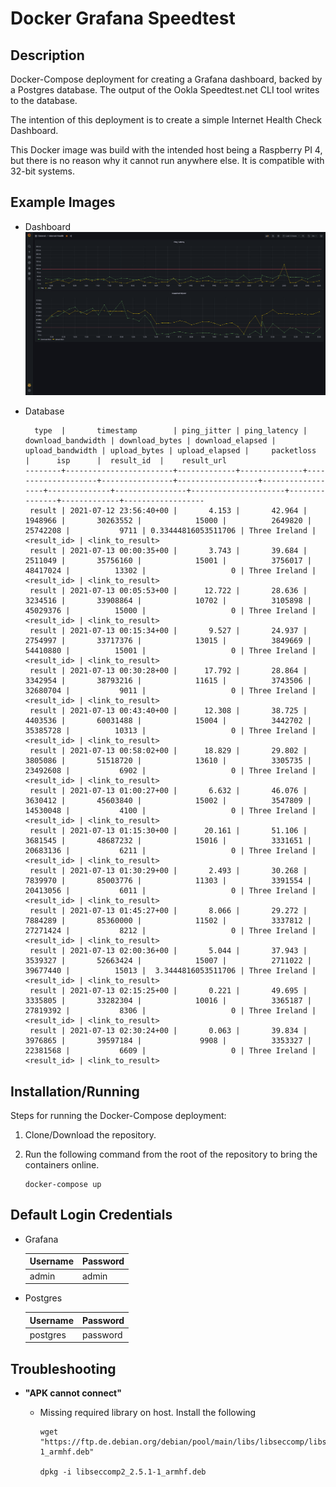 # Docker Grafana Speedtest

## Description

Docker-Compose deployment for creating a Grafana dashboard, backed by a Postgres
database.  The output of the Ookla Speedtest.net CLI tool writes to the database.

The intention of this deployment is to create a simple Internet Health Check
Dashboard.

This Docker image was build with the intended host being a Raspberry PI 4, but
there is no reason why it cannot run anywhere else. It is compatible with 32-bit
systems.

## Example Images

- Dashboard
  ![](./img/InternetHealthCheck%20-%20Grafana.png "Dashboard Example 1")

- Database

  ```
    type  |       timestamp        | ping_jitter | ping_latency | download_bandwidth | download_bytes | download_elapsed | upload_bandwidth | upload_bytes | upload_elapsed |     packetloss      |      isp      |  result_id  |    result_url
  --------+------------------------+-------------+--------------+--------------------+----------------+------------------+------------------+--------------+----------------+---------------------+---------------+-------------+------------------
   result | 2021-07-12 23:56:40+00 |       4.153 |       42.964 |            1948966 |       30263552 |            15000 |          2649820 |     25742208 |           9711 | 0.33444816053511706 | Three Ireland | <result_id> | <link_to_result>
   result | 2021-07-13 00:00:35+00 |       3.743 |       39.684 |            2511049 |       35756160 |            15001 |          3756017 |     48417024 |          13302 |                   0 | Three Ireland | <result_id> | <link_to_result>
   result | 2021-07-13 00:05:53+00 |      12.722 |       28.636 |            3234516 |       33908864 |            10702 |          3105898 |     45029376 |          15000 |                   0 | Three Ireland | <result_id> | <link_to_result>
   result | 2021-07-13 00:15:34+00 |       9.527 |       24.937 |            2754997 |       33717376 |            13015 |          3849669 |     54410880 |          15001 |                   0 | Three Ireland | <result_id> | <link_to_result>
   result | 2021-07-13 00:30:28+00 |      17.792 |       28.864 |            3342954 |       38793216 |            11615 |          3743506 |     32680704 |           9011 |                   0 | Three Ireland | <result_id> | <link_to_result>
   result | 2021-07-13 00:43:40+00 |      12.308 |       38.725 |            4403536 |       60031488 |            15004 |          3442702 |     35385728 |          10313 |                   0 | Three Ireland | <result_id> | <link_to_result>
   result | 2021-07-13 00:58:02+00 |      18.829 |       29.802 |            3805086 |       51518720 |            13610 |          3305735 |     23492608 |           6902 |                   0 | Three Ireland | <result_id> | <link_to_result>
   result | 2021-07-13 01:00:27+00 |       6.632 |       46.076 |            3630412 |       45603840 |            15002 |          3547809 |     14530048 |           4100 |                   0 | Three Ireland | <result_id> | <link_to_result>
   result | 2021-07-13 01:15:30+00 |      20.161 |       51.106 |            3681545 |       48687232 |            15016 |          3331651 |     20683136 |           6211 |                   0 | Three Ireland | <result_id> | <link_to_result>
   result | 2021-07-13 01:30:29+00 |       2.493 |       30.268 |            7839970 |       85003776 |            11303 |          3391554 |     20413056 |           6011 |                   0 | Three Ireland | <result_id> | <link_to_result>
   result | 2021-07-13 01:45:27+00 |       8.066 |       29.272 |            7884289 |       85360000 |            11502 |          3337812 |     27271424 |           8212 |                   0 | Three Ireland | <result_id> | <link_to_result>
   result | 2021-07-13 02:00:36+00 |       5.044 |       37.943 |            3539327 |       52663424 |            15007 |          2711022 |     39677440 |          15013 |  3.3444816053511706 | Three Ireland | <result_id> | <link_to_result>
   result | 2021-07-13 02:15:25+00 |       0.221 |       49.695 |            3335805 |       33282304 |            10016 |          3365187 |     27819392 |           8306 |                   0 | Three Ireland | <result_id> | <link_to_result>
   result | 2021-07-13 02:30:24+00 |       0.063 |       39.834 |            3976865 |       39597184 |             9908 |          3353327 |     22381568 |           6609 |                   0 | Three Ireland | <result_id> | <link_to_result>
  ```

## Installation/Running

Steps for running the Docker-Compose deployment:

1. Clone/Download the repository.

2. Run the following command from the root of the repository to bring the containers online.

   ```shell
   docker-compose up
   ```

## Default Login Credentials

- Grafana

  | Username | Password |
  |----------|----------|
  | admin    | admin    |

- Postgres

  | Username | Password |
  |----------|----------|
  | postgres | password |

## Troubleshooting

- **"APK cannot connect"**
  - Missing required library on host.  Install the following

    ```shell
    wget "https://ftp.de.debian.org/debian/pool/main/libs/libseccomp/libseccomp2_2.5.1-1_armhf.deb"
    
    dpkg -i libseccomp2_2.5.1-1_armhf.deb
    ```
